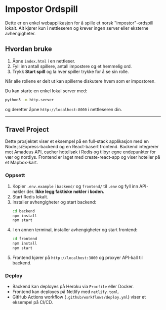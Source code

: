 # Impostor Ordspill

Dette er en enkel webapplikasjon for å spille et norsk "Impostor"-ordspill lokalt. Alt kjører kun i nettleseren og krever ingen server eller eksterne avhengigheter.

## Hvordan bruke
1. Åpne `index.html` i en nettleser.
2. Fyll inn antall spillere, antall impostere og et hemmelig ord.
3. Trykk **Start spill** og la hver spiller trykke for å se sin rolle.

Når alle rollene er delt ut kan spillerne diskutere hvem som er impostoren.

Du kan starte en enkel lokal server med:
```bash
python3 -m http.server
```
og deretter åpne `http://localhost:8000` i nettleseren din.

---

## Travel Project

Dette prosjektet viser et eksempel på en full-stack applikasjon med en Node.js/Express-backend og en React-basert frontend. Backend integrerer mot Amadeus API, cacher hotellsøk i Redis og tilbyr egne endepunkter for vær og nordlys. Frontend er laget med create-react-app og viser hoteller på et Mapbox-kart.

### Oppsett
1. Kopier `.env.example` i `backend/` og `frontend/` til `.env` og fyll inn API-nøkler der. **Ikke legg faktiske nøkler i koden.**
2. Start Redis lokalt.
3. Installer avhengigheter og start backend:
   ```bash
   cd backend
   npm install
   npm start
   ```
4. I en annen terminal, installer avhengigheter og start frontend:
   ```bash
   cd frontend
   npm install
   npm start
   ```
5. Frontend kjører på `http://localhost:3000` og proxyer API-kall til backend.

### Deploy
- Backend kan deployes på Heroku via `Procfile` eller Docker.
- Frontend kan deployes på Netlify med `netlify.toml`.
- GitHub Actions workflow (`.github/workflows/deploy.yml`) viser et eksempel på CI/CD.
